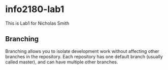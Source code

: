 # info2180-lab1

This is Lab1 for Nicholas Smith

## Branching
Branching allows you to isolate development work without
affecting other branches in the repository. Each repository
has one default branch (usually called master), and can have
multiple other branches.
